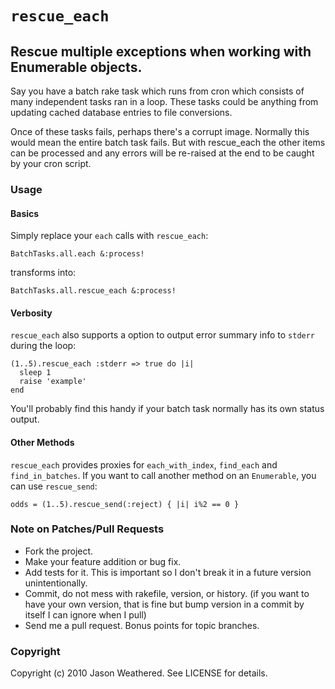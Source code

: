 # `rescue_each`
## Rescue multiple exceptions when working with Enumerable objects.

Say you have a batch rake task which runs from cron which consists of many independent tasks ran in a loop.
These tasks could be anything from updating cached database entries to file conversions.

Once of these tasks fails, perhaps there's a corrupt image. Normally this would mean the entire batch task fails. But with rescue_each the other items can be processed and any errors will be re-raised at the end to be caught by your cron script.

### Usage

#### Basics

Simply replace your `each` calls with `rescue_each`:

    BatchTasks.all.each &:process!

transforms into:

    BatchTasks.all.rescue_each &:process!

#### Verbosity

`rescue_each` also supports a option to output error summary info to `stderr` during the loop:

    (1..5).rescue_each :stderr => true do |i|
      sleep 1
      raise 'example'
    end

You'll probably find this handy if your batch task normally has its own status output.

#### Other Methods

`rescue_each` provides proxies for `each_with_index`, `find_each` and `find_in_batches`.
If you want to call another method on an `Enumerable`, you can use `rescue_send`:

    odds = (1..5).rescue_send(:reject) { |i| i%2 == 0 }

### Note on Patches/Pull Requests
 
* Fork the project.
* Make your feature addition or bug fix.
* Add tests for it. This is important so I don't break it in a
  future version unintentionally.
* Commit, do not mess with rakefile, version, or history.
  (if you want to have your own version, that is fine but bump version in a commit by itself I can ignore when I pull)
* Send me a pull request. Bonus points for topic branches.

### Copyright

Copyright (c) 2010 Jason Weathered. See LICENSE for details.
